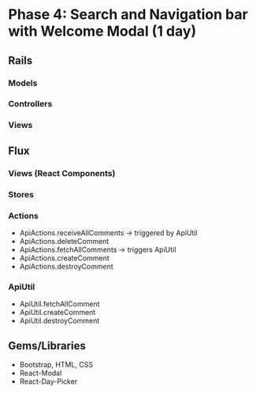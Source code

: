# Phase 4: Search and Navigation bar with Welcome Modal (1 day)

## Rails
### Models
### Controllers
### Views
## Flux
### Views (React Components)
### Stores

### Actions
* ApiActions.receiveAllComments -> triggered by ApiUtil
* ApiActions.deleteComment
* ApiActions.fetchAllComments -> triggers ApiUtil
* ApiActions.createComment
* ApiActions.destroyComment

### ApiUtil
* ApiUtil.fetchAllComment
* ApiUtil.createComment
* ApiUtil.destroyComment

## Gems/Libraries
* Bootstrap, HTML, CSS
* React-Modal
* React-Day-Picker
